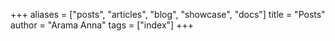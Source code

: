 +++
aliases = ["posts", "articles", "blog", "showcase", "docs"]
title = "Posts"
author = "Arama Anna"
tags = ["index"]
+++
